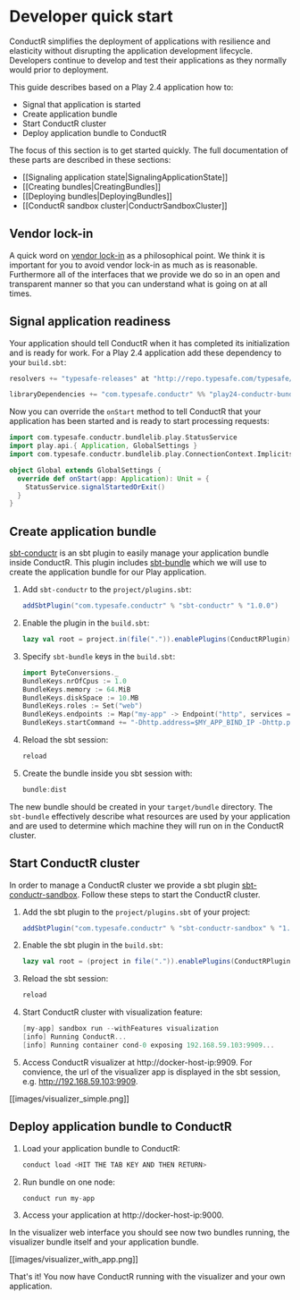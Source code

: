 # Developer quick start

ConductR simplifies the deployment of applications with resilience and elasticity without disrupting the application development lifecycle. Developers continue to develop and test their applications as they normally would prior to deployment.

This guide describes based on a Play 2.4 application how to:

* Signal that application is started
* Create application bundle
* Start ConductR cluster
* Deploy application bundle to ConductR

The focus of this section is to get started quickly. The full documentation of these parts are described in these sections:

* [[Signaling application state|SignalingApplicationState]]
* [[Creating bundles|CreatingBundles]]
* [[Deploying bundles|DeployingBundles]]
* [[ConductR sandbox cluster|ConductrSandboxCluster]]

## Vendor lock-in

A quick word on [vendor lock-in](https://en.wikipedia.org/wiki/Vendor_lock-in) as a philosophical point. We think it is important for you to avoid vendor lock-in as much as is reasonable. Furthermore all of the interfaces that we provide we do so in an open and transparent manner so that you can understand what is going on at all times.

## Signal application readiness

Your application should tell ConductR when it has completed its initialization and is ready for work. For a Play 2.4 application add these dependency to your `build.sbt`:

```scala
resolvers += "typesafe-releases" at "http://repo.typesafe.com/typesafe/maven-releases"

libraryDependencies += "com.typesafe.conductr" %% "play24-conductr-bundle-lib" % "1.0.1"
```

Now you can override the `onStart` method to tell ConductR that your application has been started and is ready to start processing requests:

```scala
import com.typesafe.conductr.bundlelib.play.StatusService
import play.api.{ Application, GlobalSettings }
import com.typesafe.conductr.bundlelib.play.ConnectionContext.Implicits.defaultContext

object Global extends GlobalSettings {
  override def onStart(app: Application): Unit = {
    StatusService.signalStartedOrExit()
  }
}
```

## Create application bundle

[sbt-conductr](https://github.com/sbt/sbt-conductr) is an sbt plugin to easily manage your application bundle inside ConductR. This plugin includes [sbt-bundle](https://github.com/sbt/sbt-bundle#typesafe-conductr-bundle-plugin) which we will use to create the application bundle for our Play application. 

1. Add `sbt-conductr` to the `project/plugins.sbt`:

    ```scala
    addSbtPlugin("com.typesafe.conductr" % "sbt-conductr" % "1.0.0")
    ```
2. Enable the plugin in the `build.sbt`:  

    ```scala
    lazy val root = project.in(file(".")).enablePlugins(ConductRPlugin)
    ```
3. Specify `sbt-bundle` keys in the `build.sbt`:   

    ```scala
    import ByteConversions._
    BundleKeys.nrOfCpus := 1.0
    BundleKeys.memory := 64.MiB
    BundleKeys.diskSpace := 10.MB
    BundleKeys.roles := Set("web")
    BundleKeys.endpoints := Map("my-app" -> Endpoint("http", services = Set(URI("http://:9000"))))
    BundleKeys.startCommand += "-Dhttp.address=$MY_APP_BIND_IP -Dhttp.port=$MY_APP_BIND_PORT"
    ```
4. Reload the sbt session:

    ```scala
    reload
    ```     
5. Create the bundle inside you sbt session with:

    ```scala
    bundle:dist
    ```

The new bundle should be created in your `target/bundle` directory. The `sbt-bundle` effectively describe what resources are used by your application and are used to determine which machine they will run on in the ConductR cluster.

## Start ConductR cluster

In order to manage a ConductR cluster we provide a sbt plugin [sbt-conductr-sandbox](https://github.com/typesafehub/sbt-conductr-sandbox). Follow these steps to start the ConductR cluster.


1. Add the sbt plugin to the `project/plugins.sbt` of your project:

    ```scala
    addSbtPlugin("com.typesafe.conductr" % "sbt-conductr-sandbox" % "1.0.3")
    ```
2. Enable the sbt plugin in the `build.sbt`:    

    ```scala
    lazy val root = (project in file(".")).enablePlugins(ConductRPlugin, ConductRSandbox)
    ```
3. Reload the sbt session:

    ```scala
    reload
    ```     
4. Start ConductR cluster with visualization feature:
    
    ```scala
    [my-app] sandbox run --withFeatures visualization
    [info] Running ConductR...
    [info] Running container cond-0 exposing 192.168.59.103:9909...
    ```
4. Access ConductR visualizer at http://docker-host-ip:9909. For convience, the url of the visualizer app is displayed in the sbt session, e.g. http://192.168.59.103:9909.

[[images/visualizer_simple.png]]

## Deploy application bundle to ConductR

1. Load your application bundle to ConductR:
    
    ```scala
    conduct load <HIT THE TAB KEY AND THEN RETURN>
    ```
2. Run bundle on one node:
    
    ```scala
    conduct run my-app
    ```

3. Access your application at http://docker-host-ip:9000.

In the visualizer web interface you should see now two bundles running, the visualizer bundle itself and your application bundle.

[[images/visualizer_with_app.png]]

That's it! You now have ConductR running with the visualizer and your own application.